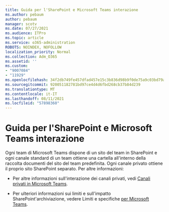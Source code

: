 ```yaml
---
title: Guida per l'SharePoint e Microsoft Teams interazione
ms.author: pebaum
author: pebaum
manager: scotv
ms.date: 07/27/2021
ms.audience: ITPro
ms.topic: article
ms.service: o365-administration
ROBOTS: NOINDEX, NOFOLLOW
localization_priority: Normal
ms.collection: Adm_O365
ms.assetid: ''
ms.custom:
- "9007084"
- "11929"
ms.openlocfilehash: 34f2db749fe457dfad457e15c3b836d98b9f0de75a9c03bd79a3c1a8f4d4d4de
ms.sourcegitcommit: 920051182781bd97ce4d4d6fbd268cb37b84d239
ms.translationtype: MT
ms.contentlocale: it-IT
ms.lasthandoff: 08/11/2021
ms.locfileid: "57898360"
---
```

# <a name="help-with-the-sharepoint-and-microsoft-teams-interaction"></a>Guida per l'SharePoint e Microsoft Teams interazione

Ogni team di Microsoft Teams dispone di un sito del team in SharePoint e ogni canale standard di un team ottiene una cartella all'interno della raccolta documenti del sito del team predefinita. Ogni canale privato ottiene il proprio sito SharePoint separato. Per altre informazioni:

- Per altre informazioni sull'interazione dei canali privati, vedi [Canali privati in Microsoft Teams](https://docs.microsoft.com/MicrosoftTeams/private-channels#private-channel-sharepoint-sites).

- Per ulteriori informazioni sui limiti e sull'impatto SharePoint'archiviazione, vedere Limiti e specifiche [per Microsoft Teams](https://docs.microsoft.com/microsoftteams/limits-specifications-teams#storage). 
